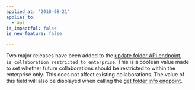 ```yaml
---
applied_at: '2018-08-21'
applies_to:
  - api
is_impactful: false
is_new_feature: false

---
```



Two major releases have been added to the [update folder API endpoint](endpoint://put-folders-id),
`is_collaboration_restricted_to_enterprise`. This is a boolean value made to
set whether future collaborations should be restricted to within the enterprise
only. This does not affect existing collaborations. The value of this field
will also be displayed when calling the [get folder info endpoint](endpoint://get-folders-id).

